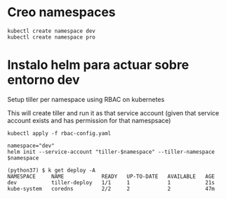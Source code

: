 # Creo namespaces
```
kubectl create namespace dev
kubectl create namespace pro
```
# Instalo helm para actuar sobre entorno dev
Setup tiller per namespace using RBAC on kubernetes

This will create tiller and run it as that service account (given that service account exists and has permission for that namespsace)

```
kubectl apply -f rbac-config.yaml
```

```
namespace="dev"
helm init --service-account "tiller-$namespace" --tiller-namespace $namespace
```
```
(python37) $ k get deploy -A
NAMESPACE     NAME            READY   UP-TO-DATE   AVAILABLE   AGE
dev           tiller-deploy   1/1     1            1           21s
kube-system   coredns         2/2     2            2           47m

```
